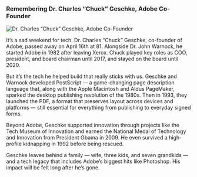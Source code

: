 ### Remembering Dr. Charles “Chuck” Geschke, Adobe Co-Founder

![Dr. Charles “Chuck” Geschke, Adobe Co-Founder](https://upload.wikimedia.org/wikipedia/commons/thumb/b/b8/Charles_Geschke_photo.png/250px-Charles_Geschke_photo.png)

It’s a sad weekend for tech. Dr. Charles “Chuck” Geschke, co-founder of Adobe, passed away on April 16th at 81. Alongside Dr. John Warnock, he started Adobe in 1982 after leaving Xerox. Chuck played key roles as COO, president, and board chairman until 2017, and stayed on the board until 2020.

But it’s the tech he helped build that really sticks with us. Geschke and Warnock developed PostScript — a game-changing page description language that, along with the Apple Macintosh and Aldus PageMaker, sparked the desktop publishing revolution of the 1980s. Then in 1993, they launched the PDF, a format that preserves layout across devices and platforms — still essential for everything from publishing to everyday signed forms.

Beyond Adobe, Geschke supported innovation through projects like the Tech Museum of Innovation and earned the National Medal of Technology and Innovation from President Obama in 2009. He even survived a high-profile kidnapping in 1992 before being rescued.

Geschke leaves behind a family — wife, three kids, and seven grandkids — and a tech legacy that includes Adobe’s biggest hits like Photoshop. His impact will be felt long after he’s gone.
